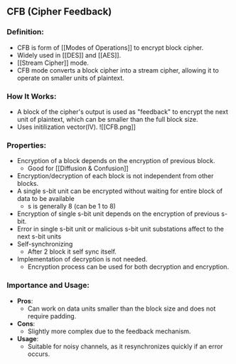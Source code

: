 ## CFB (Cipher Feedback)

### Definition:
- CFB is form of [[Modes of Operations]] to encrypt block cipher.
- Widely used in [[DES]] and [[AES]].
- [[Stream Cipher]] mode.
- CFB mode converts a block cipher into a stream cipher, allowing it to operate on smaller units of plaintext.
### How It Works:
- A block of the cipher's output is used as "feedback" to encrypt the next unit of plaintext, which can be smaller than the full block size.
- Uses initilization vector(IV).
![[CFB.png]]
### Properties:
 - Encryption of a block depends on the encryption of previous block.
	- Good for [[Diffusion & Confusion]]
- Encryption/decryption of each block is not independent from other blocks.
- A single s-bit unit can be encrypted without waiting for entire block of data to be available
	- s is generally 8 (can be 1 to 8)
- Encryption of single s-bit unit depends on the encryption of previous s-bit.
- Error in single s-bit unit or malicious s-bit unit substations affect to the next s-bit units
- Self-synchronizing
	- After 2 block it self sync itself.
- Implementation of decryption is not needed.
	- Encryption process can be used for both decryption and encryption.
### Importance and Usage:
- **Pros**: 
	- Can work on data units smaller than the block size and does not require padding.
- **Cons**: 
	- Slightly more complex due to the feedback mechanism.
- **Usage**: 
	- Suitable for noisy channels, as it resynchronizes quickly if an error occurs.